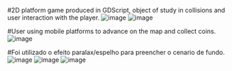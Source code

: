 #2D platform game produced in GDScript, object of study in collisions and user interaction with the player.
![image](https://github.com/WillianSeidel/platform2dtest/assets/126173353/badd4c44-ed96-42fd-b745-7434a11e95a5)
![image](https://github.com/WillianSeidel/platform2dtest/assets/126173353/d4af0c00-0c14-4904-a598-103fa92d434a)

#User using mobile platforms to advance on the map and collect coins.
![image](https://github.com/WillianSeidel/platform2dtest/assets/126173353/ab31f962-3d23-4d1d-9607-5d6c8413a258)

#Foi utilizado o efeito paralax/espelho para preencher o cenario de fundo.
![image](https://github.com/WillianSeidel/platform2dtest/assets/126173353/d2a96c4a-0aa5-42ef-a3c0-311b6d67b046)
![image](https://github.com/WillianSeidel/platform2dtest/assets/126173353/508633ba-80d8-40cd-84ad-d1f4da648433)
![image](https://github.com/WillianSeidel/platform2dtest/assets/126173353/9ec91f05-3dea-4d46-b141-9bf0712307ec)






